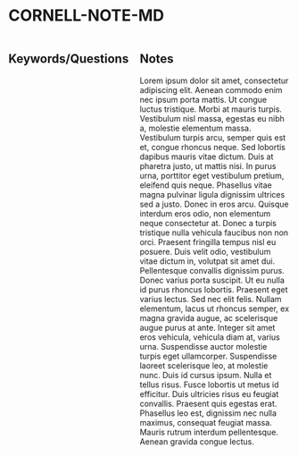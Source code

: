 # CORNELL-NOTE-MD

<div style="display: grid; grid-template-columns: 1fr 4fr; gap: 20px;">
  <div>

  <h2>Keywords/Questions</h2>

  </div>
  <div>

  <h2>Notes</h2>

  <p>Lorem ipsum dolor sit amet, consectetur adipiscing elit. Aenean commodo enim nec ipsum porta mattis. Ut congue luctus tristique. Morbi at mauris turpis. Vestibulum nisl massa, egestas eu nibh a, molestie elementum massa. Vestibulum turpis arcu, semper quis est et, congue rhoncus neque. Sed lobortis dapibus mauris vitae dictum. Duis at pharetra justo, ut mattis nisi. In purus urna, porttitor eget vestibulum pretium, eleifend quis neque. Phasellus vitae magna pulvinar ligula dignissim ultrices sed a justo. Donec in eros arcu. Quisque interdum eros odio, non elementum neque consectetur at. Donec a turpis tristique nulla vehicula faucibus non non orci. Praesent fringilla tempus nisl eu posuere. Duis velit odio, vestibulum vitae dictum in, volutpat sit amet dui. Pellentesque convallis dignissim purus. Donec varius porta suscipit. Ut eu nulla id purus rhoncus lobortis. Praesent eget varius lectus. Sed nec elit felis. Nullam elementum, lacus ut rhoncus semper, ex magna gravida augue, ac scelerisque augue purus at ante. Integer sit amet eros vehicula, vehicula diam at, varius urna. Suspendisse auctor molestie turpis eget ullamcorper. Suspendisse laoreet scelerisque leo, at molestie nunc. Duis id cursus ipsum. Nulla et tellus risus. Fusce lobortis ut metus id efficitur. Duis ultricies risus eu feugiat convallis. Praesent quis egestas erat. Phasellus leo est, dignissim nec nulla maximus, consequat feugiat massa. Mauris rutrum interdum pellentesque. Aenean gravida congue lectus.</p>

  </div>
</div>
